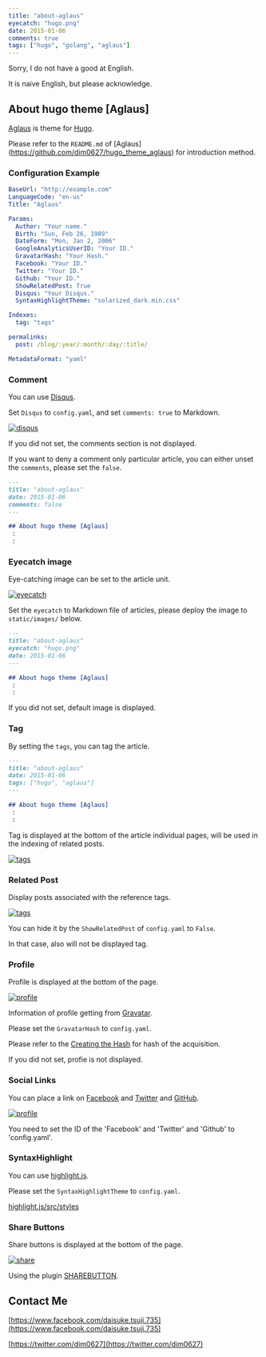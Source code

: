 ```yaml
---
title: "about-aglaus"
eyecatch: "hugo.png"
date: 2015-01-06
comments: true
tags: ["hugo", "golang", "aglaus"]
---
```


Sorry, I do not have a good at English.

It is naive English, but please acknowledge.

## About hugo theme [Aglaus]

[Aglaus](https://github.com/dim0627/hugo_theme_aglaus) is theme for [Hugo](http://gohugo.io).

Please refer to the `README.md` of [Aglaus] (https://github.com/dim0627/hugo_theme_aglaus) for introduction method.

### Configuration Example

``` yaml
BaseUrl: "http://example.com"
LanguageCode: "en-us"
Title: "Aglaus"

Params:
  Author: "Your name."
  Birth: "Sun, Feb 26, 1989"
  DateForm: "Mon, Jan 2, 2006"
  GoogleAnalyticsUserID: "Your ID."
  GravatarHash: "Your Hash."
  Facebook: "Your ID."
  Twitter: "Your ID."
  Github: "Your ID."
  ShowRelatedPost: True
  Disqus: "Your Disqus."
  SyntaxHighlightTheme: "solarized_dark.min.css"

Indexes:
  tag: "tags"

permalinks:
  post: /blog/:year/:month/:day/:title/

MetadataFormat: "yaml"
```

### Comment

You can use [Disqus](https://disqus.com/).

Set `Disqus` to `config.yaml`, and set `comments: true` to Markdown.

[<img src="/hugo_theme_aglaus/images/desc_disqus.png" class="image" alt="disqus">](/hugo_theme_aglaus/images/desc_disqus.png)

If you did not set, the comments section is not displayed.

If you want to deny a comment only particular article, you can either unset the `comments`, please set the `false`.

``` markdown
---
title: "about-aglaus"
date: 2015-01-06
comments: false
---

## About hugo theme [Aglaus]
 :
 :
```

### Eyecatch image

Eye-catching image can be set to the article unit.

[<img src="/hugo_theme_aglaus/images/desc_eyecatch.png" class="image" alt="eyecatch">](/hugo_theme_aglaus/images/desc_eyecatch.png)

Set the `eyecatch` to Markdown file of articles, please deploy the image to `static/images/` below.

``` markdown
---
title: "about-aglaus"
eyecatch: "hugo.png"
date: 2015-01-06
---

## About hugo theme [Aglaus]
 :
 :
```

If you did not set, default image is displayed.

### Tag

By setting the `tags`, you can tag the article.

``` markdown
---
title: "about-aglaus"
date: 2015-01-06
tags: ["hugo", "aglaus"]
---

## About hugo theme [Aglaus]
 :
 :
```

Tag is displayed at the bottom of the article individual pages, will be used in the indexing of related posts.

[<img src="/hugo_theme_aglaus/images/desc_tags.png" class="image" alt="tags">](/hugo_theme_aglaus/images/desc_tags.png)

### Related Post

Display posts associated with the reference tags.

[<img src="/hugo_theme_aglaus/images/desc_tags.png" class="image" alt="tags">](/hugo_theme_aglaus/images/desc_tags.png)

You can hide it by the `ShowRelatedPost` of `config.yaml` to `False`.

In that case, also will not be displayed tag.

### Profile

Profile is displayed at the bottom of the page.

[<img src="/hugo_theme_aglaus/images/desc_profile.png" class="image" alt="profile">](/hugo_theme_aglaus/images/desc_profile.png)

Information of profile getting from [Gravatar](https://gravatar.com/).

Please set the `GravatarHash` to `config.yaml`.

Please refer to the [Creating the Hash](https://ja.gravatar.com/site/implement/hash/) for hash of the acquisition.

If you did not set, profie is not displayed.

### Social Links

You can place a link on [Facebook](https://www.facebook.com/) and [Twitter](https://twitter.com/) and [GitHub](https://github.com/).

[<img src="/hugo_theme_aglaus/images/desc_profile.png" class="image" alt="profile">](/hugo_theme_aglaus/images/desc_profile.png)

You need to set the ID of the 'Facebook' and 'Twitter' and 'Github' to 'config.yaml'.

### SyntaxHighlight

You can use [highlight.js](https://highlightjs.org/).

Please set the `SyntaxHighlightTheme` to `config.yaml`.

[highlight.js/src/styles](https://github.com/isagalaev/highlight.js/tree/master/src/styles)

### Share Buttons

Share buttons is displayed at the bottom of the page.

[<img src="/hugo_theme_aglaus/images/desc_share.png" class="image" alt="share">](/hugo_theme_aglaus/images/desc_share.png)

Using the plugin [SHAREBUTTON](http://sharebutton.net/).

## Contact Me

[https://www.facebook.com/daisuke.tsuji.735](https://www.facebook.com/daisuke.tsuji.735)

[https://twitter.com/dim0627](https://twitter.com/dim0627)
